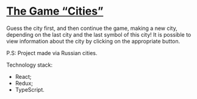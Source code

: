 # [The Game “Cities”](https://aysommer.github.io/cities)
Guess the city first, and then continue the game, making a new city, depending on the last city and the last symbol of this city! It is possible to view information about the city by clicking on the appropriate button.

P.S: Project made via Russian cities.

Technology stack:
- React;
- Redux;
- TypeScript.
